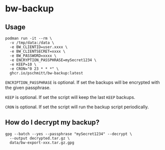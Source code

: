 # bw-backup

## Usage

```shell
podman run -it --rm \
  -v /tmp/data:/data \
  -e BW_CLIENTID=user.xxxx \
  -e BW_CLIENTSECRET=xxxx \
  -e BW_PASSWORD=xxxx \
  -e ENCRYPTION_PASSPHRASE=mySecret1234 \
  -e KEEP=10 \
  -e CRON="0 23 * * *" \
  ghcr.io/pschmitt/bw-backup:latest
```

`ENCRIPTION_PASSPHRASE` is optional. If set the backups will be encrypted with
the given passphrase.

`KEEP` is optional. If set the script will keep the last `KEEP` backups.

`CRON` is optional. If set the script will run the backup script periodically.

## How do I decrypt my backup?

```shell
gpg --batch --yes --passphrase "mySecret1234" --decrypt \
  --output decrypted.tar.gz \
  data/bw-export-xxx.tar.gz.gpg
```
